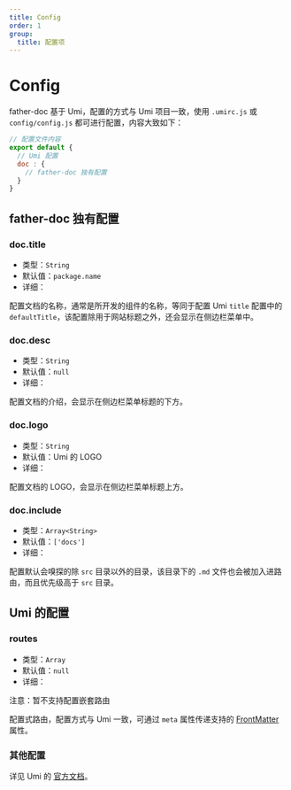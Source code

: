 ```yaml
---
title: Config
order: 1
group:
  title: 配置项
---
```


# Config

father-doc 基于 Umi，配置的方式与 Umi 项目一致，使用 `.umirc.js` 或 `config/config.js` 都可进行配置，内容大致如下：

``` js
// 配置文件内容
export default {
  // Umi 配置
  doc : {
    // father-doc 独有配置
  }
}
```

## father-doc 独有配置

### doc.title

- 类型：`String`
- 默认值：`package.name`
- 详细：

配置文档的名称，通常是所开发的组件的名称，等同于配置 Umi `title` 配置中的 `defaultTitle`，该配置除用于网站标题之外，还会显示在侧边栏菜单中。

### doc.desc

- 类型：`String`
- 默认值：`null`
- 详细：

配置文档的介绍，会显示在侧边栏菜单标题的下方。

### doc.logo

- 类型：`String`
- 默认值：Umi 的 LOGO
- 详细：

配置文档的 LOGO，会显示在侧边栏菜单标题上方。

### doc.include

- 类型：`Array<String>`
- 默认值：`['docs']`
- 详细：

配置默认会嗅探的除 `src` 目录以外的目录，该目录下的 `.md` 文件也会被加入进路由，而且优先级高于 `src` 目录。

## Umi 的配置

### routes

- 类型：`Array`
- 默认值：`null`
- 详细：

<Alert>注意：暂不支持配置嵌套路由</Alert>

配置式路由，配置方式与 Umi 一致，可通过 `meta` 属性传递支持的 <a href="#/config/frontmatter">FrontMatter</a> 属性。

### 其他配置

详见 Umi 的 [官方文档](https://umijs.org/config)。
